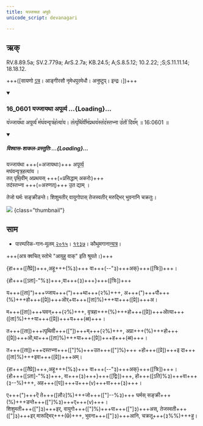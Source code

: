 ```yaml
---
title: यज्जयथा अपूर्वः
unicode_script: devanagari

---
```

## ऋक्

RV.8.89.5a; SV.2.779a; ArS.2.7a; KB.24.5; A;S.8.5.12; 10.2.22; ;S;S.11.11.14; 18.18.12.

+++([सायणो [ऽत्र](https://archive.org/stream/RgVedaWithSayanasCommentaryPart3/rv_sayanabhasya_part3#page/n991/mode/2up&sa=D&ust=1542425956269000)। आङ्गीरसौ नृमेधपुरमेधौ। अनुष्टुप्। इन्द्रः।])+++


<div class="js_include" includetitle="false" newlevelforh1="3" unfilled url="/vedAH_sAma/kauthumam/saMhitA/vishvAsa-prastutiH/2_AraNyArchikaH/16_0601_yajjAyathA_apUrvya.md">
<details open><summary><h3>16_0601 यज्जायथा अपूर्व्य ...{Loading}...</h3></summary>

य꣡ज्जाय꣢꣯था अपूर्व्य꣣ म꣡घ꣢वन्वृत्र꣣ह꣡त्या꣢य। त꣡त्पृ꣢थि꣣वी꣡म꣢प्रथय꣣स्त꣡द꣢स्तभ्ना उ꣣तो꣡ दिव꣢꣯म् ॥ 16:0601 ॥

<div class="js_include" newlevelforh1="2" title="विश्वास-शाकल-प्रस्तुतिः" unfilled="" url="/vedAH_Rk/shAkalam/saMhitA/vishvAsa-prastutiH/08/089/05_yajjAyathA_apUrvya.md">
<details open><summary><h5>विश्वास-शाकल-प्रस्तुतिः ...{Loading}...</h5></summary>


यज्जाय॑था +++(=अजायथाः)+++ अपूर्व्य॒  
मघ॑वन्वृत्र॒हत्या॑य ।  
तत् पृथि॒वीम् अप्रथयस् +++(=प्रसिद्धाम् अकरोः)+++  
तद॑स्तभ्ना +++(=अरुणत्)+++ उ॒त द्याम् ।  

</details>
</div>
</details>
</div>  


तेजो घर्मः सङ्क्रीडन्ते। शिशुमतीर् वायुगोपास् तेजस्वतीर् मरुद्भिर् भुवनानि चक्रतुः।

![](/devaH/AryaH/hindukaH/indraH/images/Indra-kills-vRtra-snake-with-vajra.jpg)
{class="thumbnail"}


## साम

- पारम्परिक-गान-मूलम् [२०१५](https://archive.org/stream/sAmaveda-jaiminIya-paravastu-paramparA-docs/VIVAAHA%20UPANAYANA%20SAAMAANI#page/n3/mode/1up&sa=D&ust=1542425956271000)। [१९३७](https://archive.org/stream/sAmaveda-jaiminIya-paravastu-paramparA-docs/sAmaveda-paravastu-1937#page/n8/mode/1up&sa=D&ust=1542425956271000)। कौथुमगाना[न्यत्र](https://archive.org/details/SamaVedaSanhitaWithSayanabhashyaVolume2SatyavrataSamasrami1876bis_201804/page/n291&sa=D&ust=1542425956272000)।
<div caption="रामानुजार्यः 1974 " class="audioEmbed" src="https://archive
.org/download/jaiminIya-sAma-gAna-paravastu-tradition-rAmAnuja/yaj-jAyathA-apUrvya.mp3"></div>  +++(अत्र क्वचित् स्तोभे "आयुहु वाक्" इति श्रूयते।)+++
<div caption="गोपालार्यः 2015  " class="audioEmbed" src="https://archive
.org/download/jaiminIya-sAma-gAna-paravastu-tradition-gopAla-2015/yaj-jAyathA-apUrvya.mp3"></div>
<div caption="गोपालपवनयोर् अनुवचनम् 2015 1x" class="audioEmbed" src="https://archive
.org/download/jaiminIya-sAma-gAna-paravastu-tradition-anuvachanam-gopAla-pavana-2015/yaj-jAyathA-apUrvya.mp3"></div>
<div caption="गोपालपवनयोर् अनुवचनम् 2015 1.5x" class="audioEmbed" src="https://archive
.org/download/jaiminIya-sAma-gAna-paravastu-tradition-anuvachanam-gopAla-pavana-2015-150p-speed/yaj-jAyathA-apUrvya.mp3"></div>

{हा+++([तैप्रे])+++,अहू+++(%३)+++ वा+++(--"३)+++अक्}+++([त्रिः])+++।

{हो+++([ऽता]-"%३)+++,वा+++(३)+++}+++([त्रिः])+++

य+++([ता]")+++ज्जाय+++(")+++था+++(२%)+++, अ+++(")+++पौ+++(%)+++हो+++([प्रे])+++ऒर्+वा+++([ता]%)+++या+++([प्रे])+++अ।

म+++([ता])+++घवन्+++(२%)+++, वृत्रहा+++(%)+++हो+++([प्रे])+++ऒत्या+++([ता]%)+++या+++([प्रे])+++य+++(~~अ~~)+++।

त+++([ता])+++त्पृथिवी+++(["])+++म्+++(२%)+++, अप्रा+++(%)+++हो+++([प्रे])+++ऒ,था+++([ता]%)+++या+++([प्रे])+++ह+++(~~अ~~)+++।

त+++([ता])+++दस्तभ्ना+++(["]%)+++उत+++(["]%)+++ +हो+++([प्रे])+++इ दा+++([ता]%)+++इवा+++([प्रे])+++अम्।  

{हा+++([तैप्रे])+++,अहू+++(%३)+++ वा+++(--"३)+++अक्}+++([त्रिः])+++।  
{हो+++([ऽता]-"%३)+++, वा+++(३)+++}+++([द्विः])+++, हो+++([ऽति]%३)+++वा+++(३--%)+++, अह+++([प])+++उ+++(v)+++वा+++(३)+++।

ए+++(")+++ऎ ते+++([लौ२]%)+++जो+++(["]--%३)+++ घर्मस् सङ्क्री+++(%)+++डन्ते+++(["]%३)+++ए+++(v)+++।  
शिशुमती+++(["]३)+++इर्, वायुगो+++(["]%)+++पा+++(["]३)+++अस्, तेजस्वती+++(["]३)+++इर् मारूद्भिर्+++(~~0~~)+++, भुवना+++(["]३)+++आनि, चक्रतू+++(३%%)+++हु।